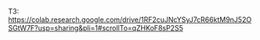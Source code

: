 ТЗ: https://colab.research.google.com/drive/1RF2cuJNcYSyJ7cR66ktM9nJ52OSGtW7F?usp=sharing&pli=1#scrollTo=qZHKoF8sP2S5
